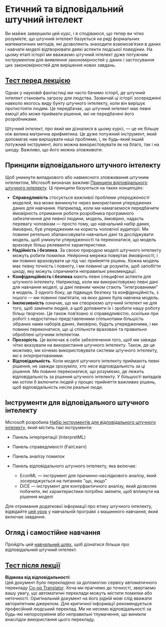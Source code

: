 <!--
CO_OP_TRANSLATOR_METADATA:
{
  "original_hash": "437c988596e751072e41a5aad3fcc5d9",
  "translation_date": "2025-08-25T21:26:29+00:00",
  "source_file": "lessons/7-Ethics/README.md",
  "language_code": "uk"
}
-->
# Етичний та відповідальний штучний інтелект

Ви майже завершили цей курс, і я сподіваюся, що тепер ви чітко розумієте, що штучний інтелект базується на ряді формальних математичних методів, які дозволяють знаходити взаємозв’язки в даних і навчати моделі відтворювати деякі аспекти людської поведінки. На цьому етапі історії ми вважаємо штучний інтелект дуже потужним інструментом для виявлення закономірностей у даних і застосування цих закономірностей для вирішення нових завдань.

## [Тест перед лекцією](https://white-water-09ec41f0f.azurestaticapps.net/quiz/5/)

Однак у науковій фантастиці ми часто бачимо історії, де штучний інтелект становить загрозу для людства. Зазвичай ці історії зосереджені навколо якогось виду бунту штучного інтелекту, коли він вирішує протистояти людям. Це передбачає, що штучний інтелект має певні емоції або може приймати рішення, які не передбачені його розробниками.

Штучний інтелект, про який ми дізналися в цьому курсі, — це не більше ніж велика матрична арифметика. Це дуже потужний інструмент, який допомагає нам вирішувати наші проблеми, і, як будь-який інший потужний інструмент, його можна використовувати як на благо, так і на шкоду. Важливо, що його можна *зловживати*.

## Принципи відповідального штучного інтелекту

Щоб уникнути випадкового або навмисного зловживання штучним інтелектом, Microsoft визначає важливі [Принципи відповідального штучного інтелекту](https://www.microsoft.com/ai/responsible-ai?WT.mc_id=academic-77998-cacaste). Ці принципи базуються на таких концепціях:

* **Справедливість** стосується важливої проблеми *упередженості моделей*, яка може виникнути через використання упереджених даних для навчання. Наприклад, коли ми намагаємося передбачити ймовірність отримання роботи розробника програмного забезпечення для певної людини, модель, ймовірно, надасть перевагу чоловікам — просто тому, що навчальний набір даних, ймовірно, був упередженим на користь чоловічої аудиторії. Ми повинні ретельно збалансовувати навчальні дані та досліджувати модель, щоб уникнути упередженості та переконатися, що модель враховує більш релевантні характеристики.
* **Надійність і безпека**. За своєю природою моделі штучного інтелекту можуть робити помилки. Нейронна мережа повертає ймовірності, і ми повинні враховувати це під час прийняття рішень. Кожна модель має певну точність і повноту, і ми повинні це розуміти, щоб запобігти шкоді, яку можуть спричинити неправильні рекомендації.
* **Конфіденційність і безпека** мають певні специфічні аспекти для штучного інтелекту. Наприклад, коли ми використовуємо певні дані для навчання моделі, ці дані певним чином стають "інтегрованими" в модель. З одного боку, це підвищує безпеку та конфіденційність, з іншого — ми повинні пам’ятати, на яких даних була навчена модель.
* **Інклюзивність** означає, що ми створюємо штучний інтелект не для того, щоб замінити людей, а щоб доповнити їх і зробити нашу роботу більш творчою. Це також пов’язано зі справедливістю, оскільки при роботі з недостатньо представленими спільнотами більшість зібраних нами наборів даних, ймовірно, будуть упередженими, і ми повинні переконатися, що ці спільноти враховані та правильно оброблені штучним інтелектом.
* **Прозорість**. Це включає в себе забезпечення того, щоб ми завжди чітко вказували на використання штучного інтелекту. Також, де це можливо, ми хочемо використовувати системи штучного інтелекту, які є *інтерпретованими*.
* **Відповідальність**. Коли моделі штучного інтелекту приймають певні рішення, не завжди зрозуміло, хто несе відповідальність за ці рішення. Ми повинні переконатися, що розуміємо, де лежить відповідальність за рішення штучного інтелекту. У більшості випадків ми хотіли б включити людей у процес прийняття важливих рішень, щоб відповідальність несли реальні люди.

## Інструменти для відповідального штучного інтелекту

Microsoft розробила [Набір інструментів для відповідального штучного інтелекту](https://github.com/microsoft/responsible-ai-toolbox), який містить такі інструменти:

* Панель інтерпретації (InterpretML)
* Панель справедливості (FairLearn)
* Панель аналізу помилок
* Панель відповідального штучного інтелекту, яка включає:

   - EconML — інструмент для причинно-наслідкового аналізу, який зосереджується на питаннях "що, якщо"
   - DiCE — інструмент для контрфактичного аналізу, який дозволяє побачити, які характеристики потрібно змінити, щоб вплинути на рішення моделі

Для отримання додаткової інформації про етику штучного інтелекту, відвідайте [цей урок](https://github.com/microsoft/ML-For-Beginners/tree/main/1-Introduction/3-fairness?WT.mc_id=academic-77998-cacaste) у навчальній програмі з машинного навчання, який включає завдання.

## Огляд і самостійне навчання

Пройдіть цей [навчальний шлях](https://docs.microsoft.com/learn/modules/responsible-ai-principles/?WT.mc_id=academic-77998-cacaste), щоб дізнатися більше про відповідальний штучний інтелект.

## [Тест після лекції](https://white-water-09ec41f0f.azurestaticapps.net/quiz/6/)

**Відмова від відповідальності**:  
Цей документ було перекладено за допомогою сервісу автоматичного перекладу [Co-op Translator](https://github.com/Azure/co-op-translator). Хоча ми прагнемо до точності, звертаємо вашу увагу, що автоматичні переклади можуть містити помилки або неточності. Оригінальний документ на його рідній мові слід вважати авторитетним джерелом. Для критичної інформації рекомендується професійний людський переклад. Ми не несемо відповідальності за будь-які непорозуміння або неправильні тлумачення, що виникли внаслідок використання цього перекладу.